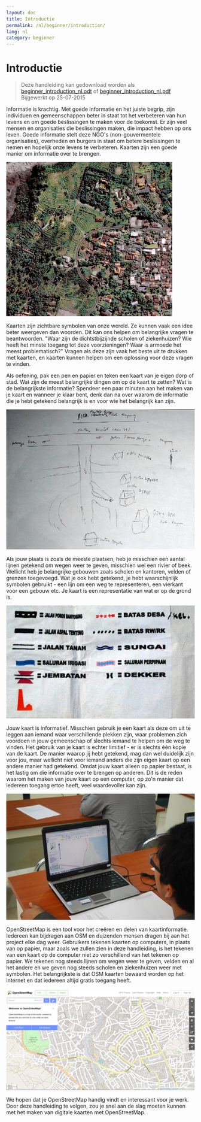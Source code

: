 ```yaml
---
layout: doc
title: Introductie
permalink: /nl/beginner/introduction/
lang: nl
category: beginner
---
```


Introductie
============

> Deze handleiding kan gedownload worden als [beginner_introduction_nl.odt](/files/beginner_introduction_nl.odt) of [beginner_introduction_nl.pdf](/files/beginner_introduction_nl.pdf)  
> Bijgewerkt op 25-07-2015  

Informatie is krachtig. Met goede informatie en het juiste
begrip, zijn individuen en gemeenschappen beter in staat tot het verbeteren
van hun levens en om goede beslissingen te maken voor de toekomst. Er zijn veel 
mensen en organisaties die beslissingen maken, die impact hebben op ons leven. Goede
informatie stelt deze NGO's (non-gouvermentele organisaties), overheden en burgers in staat om betere
beslissingen te nemen en hopelijk onze levens te verbeteren. Kaarten zijn een goede manier
om informatie over te brengen. 

![A village in Indonesia][]

Kaarten zijn zichtbare symbolen van onze wereld. Ze kunnen vaak 
een idee beter weergeven dan woorden. Dit kan ons helpen
om belangrijke vragen te beantwoorden. "Waar zijn de dichtstbijzijnde scholen of ziekenhuizen? Wie
heeft het minste toegang tot deze voorzieningen? Waar is armoede het meest
problematisch?" Vragen als deze zijn vaak het beste uit te drukken met kaarten,
en kaarten kunnen helpen om een oplossing voor deze vragen te vinden. 

Als oefening, pak een pen en papier en teken een kaart van je eigen dorp of stad. Wat zijn de
meest belangrijke dingen om op de kaart te zetten? Wat is de belangrijkste
informatie? Spendeer een paar minuten aan het maken van je kaart en wanneer je
klaar bent, denk dan na over waarom de informatie die je hebt getekend belangrijk is en
voor wie het belangrijk kan zijn.

![Example of a hand-drawn map][]

Als jouw plaats is zoals de meeste plaatsen, heb je misschien een aantal lijnen getekend
om wegen weer te geven, misschien wel een rivier of beek. Wellicht heb je belangrijke gebouwen
zoals scholen en kantoren, velden of grenzen toegevoegd. Wat je ook hebt getekend,
je hebt waarschijnlijk symbolen gebruikt - een lijn om een weg te representeren, een vierkant voor 
een gebouw etc. Je kaart is een representatie van wat
er op de grond is.

![Examples of symbols][]

Jouw kaart is informatief. Misschien gebruik je een kaart als deze om 
uit te leggen aan iemand waar verschillende plekken zijn, waar problemen zich voordoen
in jouw gemeenschap of slechts iemand te helpen om de weg te vinden. Het gebruik van 
je kaart is echter limitief - er is slechts één kopie van de kaart. De manier 
waarop jij hebt getekend, mag dan wel duidelijk zijn voor jou, maar wellicht niet voor iemand anders
die zijn eigen kaart op een andere manier had getekend. Omdat jouw kaart
alleen op papier bestaat, is het lastig om die informatie over te brengen op anderen.
Dit is de reden waarom het maken van jouw kaart op een computer, op zo'n manier dat iedereen 
toegang ertoe heeft, veel waardevoller kan zijn. 

![Mapping on Computer][]

OpenStreetMap is een tool voor het creëren en delen van kaartinformatie. 
Iedereen kan bijdragen aan OSM en duizenden mensen dragen bij aan het project 
elke dag weer. Gebruikers tekenen kaarten op computers, in plaats van op papier, maar zoals we 
zullen zien in deze handleiding, is het tekenen van een kaart op de computer niet zo 
verschillend van het tekenen op papier. We tekenen nog steeds lijnen om wegen weer te geven,
velden en al het andere en we geven nog steeds scholen en ziekenhuizen weer 
met symbolen. Het belangrijkste is dat OSM kaarten bewaard worden op het 
internet en dat iedereen altijd gratis toegang heeft.

![Digital maps with OpenStreetMap][]

We hopen dat je OpenStreetMap handig vindt en interessant voor je
werk. Door deze handleiding te volgen, zou je snel aan de slag moeten kunnen met het
maken van digitale kaarten met OpenStreetMap.


[A village in Indonesia]: /images/beginner/village-in-indonesia.png
[Example of a hand-drawn map]: /images/beginner/hand-drawn-map.png
[Examples of symbols]: /images/beginner/examples-of-symbols.png
[Mapping on Computer]: /images/beginner/mapping-on-computer.png
[Digital maps with OpenStreetMap]: /images/beginner/digital-maps-with-osm.png
